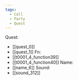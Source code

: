 ```yaml
---
tags:
  - Call
  - Party
  - Quest
---
```

Quest:
- [[quest_0]]
- [[quest_1]]
Fn:
- [[t0001_4_function39]]
- [[t0001_4_function40]]
Name:
- [[name_6]]
Sound:
- [[sound_312]]
